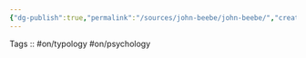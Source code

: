 ```yaml
---
{"dg-publish":true,"permalink":"/sources/john-beebe/john-beebe/","created":"2022-12-26T14:40:11.967+01:00","updated":"2023-02-28T11:08:51.668+01:00"}
---
```


Tags :: #on/typology #on/psychology 

